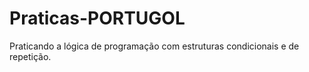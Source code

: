 # Praticas-PORTUGOL

Praticando a lógica de programação com estruturas condicionais e de repetição.
